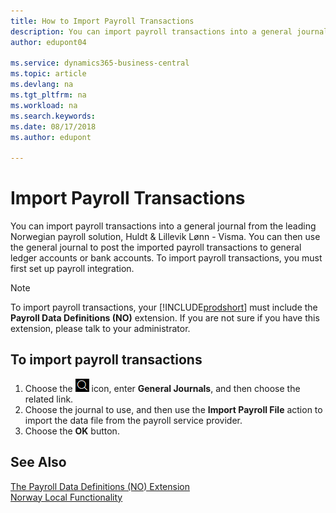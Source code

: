 ```yaml
---
title: How to Import Payroll Transactions
description: You can import payroll transactions into a general journal from two external payroll solutions.
author: edupont04

ms.service: dynamics365-business-central
ms.topic: article
ms.devlang: na
ms.tgt_pltfrm: na
ms.workload: na
ms.search.keywords:
ms.date: 08/17/2018
ms.author: edupont

---
```

# Import Payroll Transactions
You can import payroll transactions into a general journal from the leading Norwegian payroll solution, Huldt & Lillevik Lønn - Visma. You can then use the general journal to post the imported payroll transactions to general ledger accounts or bank accounts. To import payroll transactions, you must first set up payroll integration.  

> [!NOTE]  
>  To import payroll transactions, your [!INCLUDE[prodshort](../../includes/prodshort.md)] must include the **Payroll Data Definitions (NO)** extension. If you are not sure if you have this extension, please talk to your administrator.  

## To import payroll transactions  

1.  Choose the ![Search for Page or Report](../../media/ui-search/search_small.png "Search for Page or Report icon") icon, enter **General Journals**, and then choose the related link.  
2.  Choose the journal to use, and then use the **Import Payroll File** action to import the data file from the payroll service provider.  
3.  Choose the **OK** button.  

## See Also  
[The Payroll Data Definitions (NO) Extension](ui-extensions-payroll-data-definitions-no.md)  
[Norway Local Functionality](norway-local-functionality.md)  
